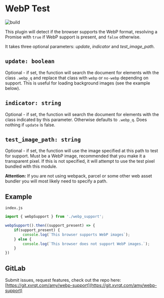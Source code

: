 # WebP Test

![build](https://git.xvrqt.com/amy/inject-inline-npm-module/badges/master/build.svg)

This plugin will detect if the browser supports the WebP format, resolving a Promise with `true` if WebP support is present, and `false` otherwise.

It takes three optional parameters: _update_, _indicator_ and _test_image_path_.

`update: boolean`
----
Optional - if set, the function will search the document for elements with the class `.webp_q` and replace that class with `webp` or `no-webp` depending on support. This is useful for loading background images (see the example below).

`indicator: string`
-----
Optional - if set, the function will search the document for elements with the class indicated by this parameter. Otherwise defaults to `.webp_q`. Does nothing if `update` is false.

`test_image_path: string`
-----
Optional - if set, the function will use the image specified at this path to test for support. Must be a WebP image, recommended that you make it a transparent pixel. If this is not specified, it will attempt to use the test pixel bundled with this module. 

**Attention:**
If you are not using webpack, parcel or some other web asset bundler you will most likely need to specify a path.

## Example

`index.js`
```javascript
import { webpSupport } from './webp_support';

webpSupport().then((support_present) => {
	if(support_present) {
		console.log(`This browser supports WebP images`);
	} else {
		console.log(`This browser does not support WebP images.`);
	}
})

```

## GitLab
Submit issues, request features, check out the repo here: [https://git.xvrqt.com/amy/webp-support](https://git.xvrqt.com/amy/webp-support)
